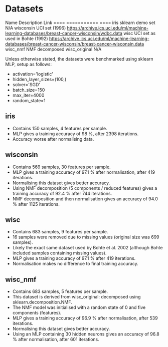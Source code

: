 # Datasets

Name		Description			Link
====		===========			====
iris		sklearn demo set		N/A
wisconsin	UCI set (1996)			https://archive.ics.uci.edu/ml/machine-learning-databases/breast-cancer-wisconsin/wdbc.data
wisc		UCI set as used in Bohte (1992) https://archive.ics.uci.edu/ml/machine-learning-databases/breast-cancer-wisconsin/breast-cancer-wisconsin.data
wisc_nmf	NMF decomposed wisc_original	N/A

Unless otherwise stated, the datasets were benchmarked using sklearn MLP, setup as follows:
- activation='logistic'
- hidden_layer_sizes=(100,)
- solver='SGD'
- batch_size=150
- max_iter=4000
- random_state=1

## iris

- Contains 150 samples, 4 features per sample.
- MLP gives a training accuracy of 98 %, after 2398 iterations.
- Accuracy worse after normalising data.

## wisconsin

- Contains 569 samples, 30 features per sample.
- MLP gives a training accuracy of 97.1 % after normalisation, after 419 iterations.
- Normalising this dataset gives better accuracy.
- Using NMF decomposition (5 components / reduced features) gives a training accuracy of 92.4 % after 744 iterations.
- NMF decomposition and then normalisation gives an accuracy of 94.0 % after 1125 iterations.

## wisc

- Contains 683 samples, 9 features per sample.
- 16 samples were removed due to missing values (original size was 699 samples).
- Likely the exact same dataset used by Bohte et al. 2002 (although Bohte included samples containing missing values).
- MLP gives a training accuracy of 97.1 % after 419 iterations.
- Normalisation makes no difference to final training accuracy.

## wisc_nmf

- Contains 683 samples, 5 features per sample. 
- This dataset is derived from wisc_original: decomposed using sklearn.decomposition.NMF.
- The NMF model was initialised with a random state of 0 and five components (features).
- MLP gives a training accuracy of 96.9 % after normalisation, after 539 iterations.
- Normalising this dataset gives better accuracy.
- Using an MLP containing 30 hidden neurons gives an accuracy of 96.8 % after normalisation, after 601 iterations.

